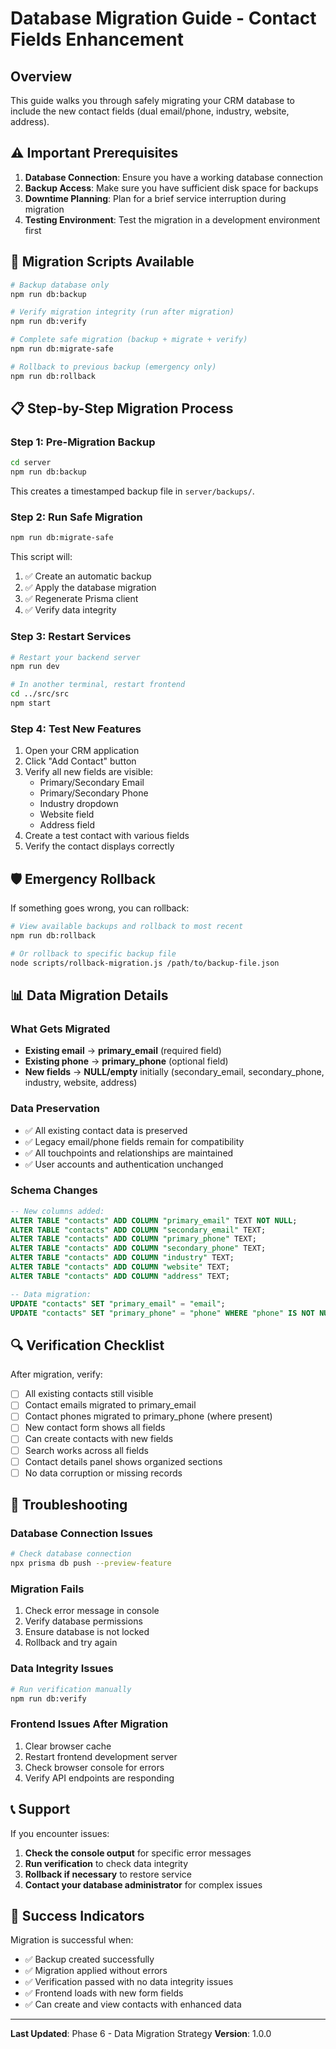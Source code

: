 # Database Migration Guide - Contact Fields Enhancement

## Overview
This guide walks you through safely migrating your CRM database to include the new contact fields (dual email/phone, industry, website, address).

## ⚠️ Important Prerequisites

1. **Database Connection**: Ensure you have a working database connection
2. **Backup Access**: Make sure you have sufficient disk space for backups
3. **Downtime Planning**: Plan for a brief service interruption during migration
4. **Testing Environment**: Test the migration in a development environment first

## 🔧 Migration Scripts Available

```bash
# Backup database only
npm run db:backup

# Verify migration integrity (run after migration)
npm run db:verify

# Complete safe migration (backup + migrate + verify)
npm run db:migrate-safe

# Rollback to previous backup (emergency only)
npm run db:rollback
```

## 📋 Step-by-Step Migration Process

### Step 1: Pre-Migration Backup
```bash
cd server
npm run db:backup
```

This creates a timestamped backup file in `server/backups/`.

### Step 2: Run Safe Migration
```bash
npm run db:migrate-safe
```

This script will:
1. ✅ Create an automatic backup
2. ✅ Apply the database migration
3. ✅ Regenerate Prisma client
4. ✅ Verify data integrity

### Step 3: Restart Services
```bash
# Restart your backend server
npm run dev

# In another terminal, restart frontend
cd ../src/src
npm start
```

### Step 4: Test New Features
1. Open your CRM application
2. Click "Add Contact" button
3. Verify all new fields are visible:
   - Primary/Secondary Email
   - Primary/Secondary Phone
   - Industry dropdown
   - Website field
   - Address field
4. Create a test contact with various fields
5. Verify the contact displays correctly

## 🛡️ Emergency Rollback

If something goes wrong, you can rollback:

```bash
# View available backups and rollback to most recent
npm run db:rollback

# Or rollback to specific backup file
node scripts/rollback-migration.js /path/to/backup-file.json
```

## 📊 Data Migration Details

### What Gets Migrated
- **Existing email** → **primary_email** (required field)
- **Existing phone** → **primary_phone** (optional field)
- **New fields** → **NULL/empty** initially (secondary_email, secondary_phone, industry, website, address)

### Data Preservation
- ✅ All existing contact data is preserved
- ✅ Legacy email/phone fields remain for compatibility
- ✅ All touchpoints and relationships are maintained
- ✅ User accounts and authentication unchanged

### Schema Changes
```sql
-- New columns added:
ALTER TABLE "contacts" ADD COLUMN "primary_email" TEXT NOT NULL;
ALTER TABLE "contacts" ADD COLUMN "secondary_email" TEXT;
ALTER TABLE "contacts" ADD COLUMN "primary_phone" TEXT;
ALTER TABLE "contacts" ADD COLUMN "secondary_phone" TEXT;
ALTER TABLE "contacts" ADD COLUMN "industry" TEXT;
ALTER TABLE "contacts" ADD COLUMN "website" TEXT;
ALTER TABLE "contacts" ADD COLUMN "address" TEXT;

-- Data migration:
UPDATE "contacts" SET "primary_email" = "email";
UPDATE "contacts" SET "primary_phone" = "phone" WHERE "phone" IS NOT NULL;
```

## 🔍 Verification Checklist

After migration, verify:

- [ ] All existing contacts still visible
- [ ] Contact emails migrated to primary_email
- [ ] Contact phones migrated to primary_phone (where present)
- [ ] New contact form shows all fields
- [ ] Can create contacts with new fields
- [ ] Search works across all fields
- [ ] Contact details panel shows organized sections
- [ ] No data corruption or missing records

## 🚨 Troubleshooting

### Database Connection Issues
```bash
# Check database connection
npx prisma db push --preview-feature
```

### Migration Fails
1. Check error message in console
2. Verify database permissions
3. Ensure database is not locked
4. Rollback and try again

### Data Integrity Issues
```bash
# Run verification manually
npm run db:verify
```

### Frontend Issues After Migration
1. Clear browser cache
2. Restart frontend development server
3. Check browser console for errors
4. Verify API endpoints are responding

## 📞 Support

If you encounter issues:

1. **Check the console output** for specific error messages
2. **Run verification** to check data integrity
3. **Rollback if necessary** to restore service
4. **Contact your database administrator** for complex issues

## 🎉 Success Indicators

Migration is successful when:
- ✅ Backup created successfully
- ✅ Migration applied without errors
- ✅ Verification passed with no data integrity issues
- ✅ Frontend loads with new form fields
- ✅ Can create and view contacts with enhanced data

---

**Last Updated**: Phase 6 - Data Migration Strategy
**Version**: 1.0.0 